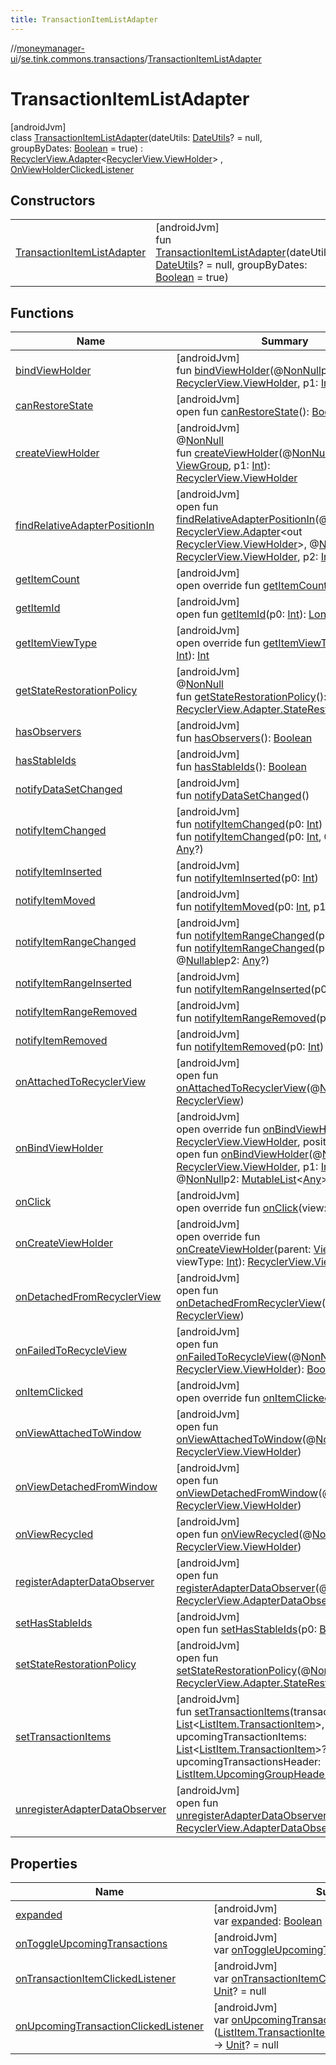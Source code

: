 ```yaml
---
title: TransactionItemListAdapter
---
```

//[moneymanager-ui](../../../index.html)/[se.tink.commons.transactions](../index.html)/[TransactionItemListAdapter](index.html)



# TransactionItemListAdapter



[androidJvm]\
class [TransactionItemListAdapter](index.html)(dateUtils: [DateUtils](../../se.tink.utils/-date-utils/index.html)? = null, groupByDates: [Boolean](https://kotlinlang.org/api/latest/jvm/stdlib/kotlin/-boolean/index.html) = true) : [RecyclerView.Adapter](https://developer.android.com/reference/kotlin/androidx/recyclerview/widget/RecyclerView.Adapter.html)&lt;[RecyclerView.ViewHolder](https://developer.android.com/reference/kotlin/androidx/recyclerview/widget/RecyclerView.ViewHolder.html)&gt; , [OnViewHolderClickedListener](../../se.tink.android.viewholders/-on-view-holder-clicked-listener/index.html)



## Constructors


| | |
|---|---|
| [TransactionItemListAdapter](-transaction-item-list-adapter.html) | [androidJvm]<br>fun [TransactionItemListAdapter](-transaction-item-list-adapter.html)(dateUtils: [DateUtils](../../se.tink.utils/-date-utils/index.html)? = null, groupByDates: [Boolean](https://kotlinlang.org/api/latest/jvm/stdlib/kotlin/-boolean/index.html) = true) |


## Functions


| Name | Summary |
|---|---|
| [bindViewHolder](index.html#-1994562136%2FFunctions%2F1000845458) | [androidJvm]<br>fun [bindViewHolder](index.html#-1994562136%2FFunctions%2F1000845458)(@[NonNull](https://developer.android.com/reference/kotlin/androidx/annotation/NonNull.html)p0: [RecyclerView.ViewHolder](https://developer.android.com/reference/kotlin/androidx/recyclerview/widget/RecyclerView.ViewHolder.html), p1: [Int](https://kotlinlang.org/api/latest/jvm/stdlib/kotlin/-int/index.html)) |
| [canRestoreState](../../com.tink.moneymanagerui.overview.charts/-bar-chart-item-adapter/index.html#-533870738%2FFunctions%2F1000845458) | [androidJvm]<br>open fun [canRestoreState](../../com.tink.moneymanagerui.overview.charts/-bar-chart-item-adapter/index.html#-533870738%2FFunctions%2F1000845458)(): [Boolean](https://kotlinlang.org/api/latest/jvm/stdlib/kotlin/-boolean/index.html) |
| [createViewHolder](../../com.tink.moneymanagerui.overview.charts/-bar-chart-item-adapter/index.html#1423244545%2FFunctions%2F1000845458) | [androidJvm]<br>@[NonNull](https://developer.android.com/reference/kotlin/androidx/annotation/NonNull.html)<br>fun [createViewHolder](../../com.tink.moneymanagerui.overview.charts/-bar-chart-item-adapter/index.html#1423244545%2FFunctions%2F1000845458)(@[NonNull](https://developer.android.com/reference/kotlin/androidx/annotation/NonNull.html)p0: [ViewGroup](https://developer.android.com/reference/kotlin/android/view/ViewGroup.html), p1: [Int](https://kotlinlang.org/api/latest/jvm/stdlib/kotlin/-int/index.html)): [RecyclerView.ViewHolder](https://developer.android.com/reference/kotlin/androidx/recyclerview/widget/RecyclerView.ViewHolder.html) |
| [findRelativeAdapterPositionIn](../../com.tink.moneymanagerui.overview.charts/-bar-chart-item-adapter/index.html#-1238180073%2FFunctions%2F1000845458) | [androidJvm]<br>open fun [findRelativeAdapterPositionIn](../../com.tink.moneymanagerui.overview.charts/-bar-chart-item-adapter/index.html#-1238180073%2FFunctions%2F1000845458)(@[NonNull](https://developer.android.com/reference/kotlin/androidx/annotation/NonNull.html)p0: [RecyclerView.Adapter](https://developer.android.com/reference/kotlin/androidx/recyclerview/widget/RecyclerView.Adapter.html)&lt;out [RecyclerView.ViewHolder](https://developer.android.com/reference/kotlin/androidx/recyclerview/widget/RecyclerView.ViewHolder.html)&gt;, @[NonNull](https://developer.android.com/reference/kotlin/androidx/annotation/NonNull.html)p1: [RecyclerView.ViewHolder](https://developer.android.com/reference/kotlin/androidx/recyclerview/widget/RecyclerView.ViewHolder.html), p2: [Int](https://kotlinlang.org/api/latest/jvm/stdlib/kotlin/-int/index.html)): [Int](https://kotlinlang.org/api/latest/jvm/stdlib/kotlin/-int/index.html) |
| [getItemCount](get-item-count.html) | [androidJvm]<br>open override fun [getItemCount](get-item-count.html)(): [Int](https://kotlinlang.org/api/latest/jvm/stdlib/kotlin/-int/index.html) |
| [getItemId](../../com.tink.moneymanagerui.overview.charts/-bar-chart-item-adapter/index.html#725914875%2FFunctions%2F1000845458) | [androidJvm]<br>open fun [getItemId](../../com.tink.moneymanagerui.overview.charts/-bar-chart-item-adapter/index.html#725914875%2FFunctions%2F1000845458)(p0: [Int](https://kotlinlang.org/api/latest/jvm/stdlib/kotlin/-int/index.html)): [Long](https://kotlinlang.org/api/latest/jvm/stdlib/kotlin/-long/index.html) |
| [getItemViewType](get-item-view-type.html) | [androidJvm]<br>open override fun [getItemViewType](get-item-view-type.html)(position: [Int](https://kotlinlang.org/api/latest/jvm/stdlib/kotlin/-int/index.html)): [Int](https://kotlinlang.org/api/latest/jvm/stdlib/kotlin/-int/index.html) |
| [getStateRestorationPolicy](../../com.tink.moneymanagerui.overview.charts/-bar-chart-item-adapter/index.html#1717359980%2FFunctions%2F1000845458) | [androidJvm]<br>@[NonNull](https://developer.android.com/reference/kotlin/androidx/annotation/NonNull.html)<br>fun [getStateRestorationPolicy](../../com.tink.moneymanagerui.overview.charts/-bar-chart-item-adapter/index.html#1717359980%2FFunctions%2F1000845458)(): [RecyclerView.Adapter.StateRestorationPolicy](https://developer.android.com/reference/kotlin/androidx/recyclerview/widget/RecyclerView.Adapter.StateRestorationPolicy.html) |
| [hasObservers](../../com.tink.moneymanagerui.overview.charts/-bar-chart-item-adapter/index.html#1092162006%2FFunctions%2F1000845458) | [androidJvm]<br>fun [hasObservers](../../com.tink.moneymanagerui.overview.charts/-bar-chart-item-adapter/index.html#1092162006%2FFunctions%2F1000845458)(): [Boolean](https://kotlinlang.org/api/latest/jvm/stdlib/kotlin/-boolean/index.html) |
| [hasStableIds](../../com.tink.moneymanagerui.overview.charts/-bar-chart-item-adapter/index.html#16685238%2FFunctions%2F1000845458) | [androidJvm]<br>fun [hasStableIds](../../com.tink.moneymanagerui.overview.charts/-bar-chart-item-adapter/index.html#16685238%2FFunctions%2F1000845458)(): [Boolean](https://kotlinlang.org/api/latest/jvm/stdlib/kotlin/-boolean/index.html) |
| [notifyDataSetChanged](../../com.tink.moneymanagerui.overview.charts/-bar-chart-item-adapter/index.html#-1095556076%2FFunctions%2F1000845458) | [androidJvm]<br>fun [notifyDataSetChanged](../../com.tink.moneymanagerui.overview.charts/-bar-chart-item-adapter/index.html#-1095556076%2FFunctions%2F1000845458)() |
| [notifyItemChanged](../../com.tink.moneymanagerui.overview.charts/-bar-chart-item-adapter/index.html#-1721030169%2FFunctions%2F1000845458) | [androidJvm]<br>fun [notifyItemChanged](../../com.tink.moneymanagerui.overview.charts/-bar-chart-item-adapter/index.html#-1721030169%2FFunctions%2F1000845458)(p0: [Int](https://kotlinlang.org/api/latest/jvm/stdlib/kotlin/-int/index.html))<br>fun [notifyItemChanged](../../com.tink.moneymanagerui.overview.charts/-bar-chart-item-adapter/index.html#748267402%2FFunctions%2F1000845458)(p0: [Int](https://kotlinlang.org/api/latest/jvm/stdlib/kotlin/-int/index.html), @[Nullable](https://developer.android.com/reference/kotlin/androidx/annotation/Nullable.html)p1: [Any](https://kotlinlang.org/api/latest/jvm/stdlib/kotlin/-any/index.html)?) |
| [notifyItemInserted](../../com.tink.moneymanagerui.overview.charts/-bar-chart-item-adapter/index.html#2137269507%2FFunctions%2F1000845458) | [androidJvm]<br>fun [notifyItemInserted](../../com.tink.moneymanagerui.overview.charts/-bar-chart-item-adapter/index.html#2137269507%2FFunctions%2F1000845458)(p0: [Int](https://kotlinlang.org/api/latest/jvm/stdlib/kotlin/-int/index.html)) |
| [notifyItemMoved](../../com.tink.moneymanagerui.overview.charts/-bar-chart-item-adapter/index.html#-1694317867%2FFunctions%2F1000845458) | [androidJvm]<br>fun [notifyItemMoved](../../com.tink.moneymanagerui.overview.charts/-bar-chart-item-adapter/index.html#-1694317867%2FFunctions%2F1000845458)(p0: [Int](https://kotlinlang.org/api/latest/jvm/stdlib/kotlin/-int/index.html), p1: [Int](https://kotlinlang.org/api/latest/jvm/stdlib/kotlin/-int/index.html)) |
| [notifyItemRangeChanged](../../com.tink.moneymanagerui.overview.charts/-bar-chart-item-adapter/index.html#1769183193%2FFunctions%2F1000845458) | [androidJvm]<br>fun [notifyItemRangeChanged](../../com.tink.moneymanagerui.overview.charts/-bar-chart-item-adapter/index.html#1769183193%2FFunctions%2F1000845458)(p0: [Int](https://kotlinlang.org/api/latest/jvm/stdlib/kotlin/-int/index.html), p1: [Int](https://kotlinlang.org/api/latest/jvm/stdlib/kotlin/-int/index.html))<br>fun [notifyItemRangeChanged](../../com.tink.moneymanagerui.overview.charts/-bar-chart-item-adapter/index.html#1916975740%2FFunctions%2F1000845458)(p0: [Int](https://kotlinlang.org/api/latest/jvm/stdlib/kotlin/-int/index.html), p1: [Int](https://kotlinlang.org/api/latest/jvm/stdlib/kotlin/-int/index.html), @[Nullable](https://developer.android.com/reference/kotlin/androidx/annotation/Nullable.html)p2: [Any](https://kotlinlang.org/api/latest/jvm/stdlib/kotlin/-any/index.html)?) |
| [notifyItemRangeInserted](../../com.tink.moneymanagerui.overview.charts/-bar-chart-item-adapter/index.html#-2104748521%2FFunctions%2F1000845458) | [androidJvm]<br>fun [notifyItemRangeInserted](../../com.tink.moneymanagerui.overview.charts/-bar-chart-item-adapter/index.html#-2104748521%2FFunctions%2F1000845458)(p0: [Int](https://kotlinlang.org/api/latest/jvm/stdlib/kotlin/-int/index.html), p1: [Int](https://kotlinlang.org/api/latest/jvm/stdlib/kotlin/-int/index.html)) |
| [notifyItemRangeRemoved](../../com.tink.moneymanagerui.overview.charts/-bar-chart-item-adapter/index.html#999899269%2FFunctions%2F1000845458) | [androidJvm]<br>fun [notifyItemRangeRemoved](../../com.tink.moneymanagerui.overview.charts/-bar-chart-item-adapter/index.html#999899269%2FFunctions%2F1000845458)(p0: [Int](https://kotlinlang.org/api/latest/jvm/stdlib/kotlin/-int/index.html), p1: [Int](https://kotlinlang.org/api/latest/jvm/stdlib/kotlin/-int/index.html)) |
| [notifyItemRemoved](../../com.tink.moneymanagerui.overview.charts/-bar-chart-item-adapter/index.html#-189254469%2FFunctions%2F1000845458) | [androidJvm]<br>fun [notifyItemRemoved](../../com.tink.moneymanagerui.overview.charts/-bar-chart-item-adapter/index.html#-189254469%2FFunctions%2F1000845458)(p0: [Int](https://kotlinlang.org/api/latest/jvm/stdlib/kotlin/-int/index.html)) |
| [onAttachedToRecyclerView](../../com.tink.moneymanagerui.overview.charts/-bar-chart-item-adapter/index.html#-1243461790%2FFunctions%2F1000845458) | [androidJvm]<br>open fun [onAttachedToRecyclerView](../../com.tink.moneymanagerui.overview.charts/-bar-chart-item-adapter/index.html#-1243461790%2FFunctions%2F1000845458)(@[NonNull](https://developer.android.com/reference/kotlin/androidx/annotation/NonNull.html)p0: [RecyclerView](https://developer.android.com/reference/kotlin/androidx/recyclerview/widget/RecyclerView.html)) |
| [onBindViewHolder](on-bind-view-holder.html) | [androidJvm]<br>open override fun [onBindViewHolder](on-bind-view-holder.html)(holder: [RecyclerView.ViewHolder](https://developer.android.com/reference/kotlin/androidx/recyclerview/widget/RecyclerView.ViewHolder.html), position: [Int](https://kotlinlang.org/api/latest/jvm/stdlib/kotlin/-int/index.html))<br>open fun [onBindViewHolder](index.html#-787658377%2FFunctions%2F1000845458)(@[NonNull](https://developer.android.com/reference/kotlin/androidx/annotation/NonNull.html)p0: [RecyclerView.ViewHolder](https://developer.android.com/reference/kotlin/androidx/recyclerview/widget/RecyclerView.ViewHolder.html), p1: [Int](https://kotlinlang.org/api/latest/jvm/stdlib/kotlin/-int/index.html), @[NonNull](https://developer.android.com/reference/kotlin/androidx/annotation/NonNull.html)p2: [MutableList](https://kotlinlang.org/api/latest/jvm/stdlib/kotlin.collections/-mutable-list/index.html)&lt;[Any](https://kotlinlang.org/api/latest/jvm/stdlib/kotlin/-any/index.html)&gt;) |
| [onClick](../../se.tink.android.viewholders/-on-view-holder-clicked-listener/on-click.html) | [androidJvm]<br>open override fun [onClick](../../se.tink.android.viewholders/-on-view-holder-clicked-listener/on-click.html)(view: [View](https://developer.android.com/reference/kotlin/android/view/View.html)) |
| [onCreateViewHolder](on-create-view-holder.html) | [androidJvm]<br>open override fun [onCreateViewHolder](on-create-view-holder.html)(parent: [ViewGroup](https://developer.android.com/reference/kotlin/android/view/ViewGroup.html), viewType: [Int](https://kotlinlang.org/api/latest/jvm/stdlib/kotlin/-int/index.html)): [RecyclerView.ViewHolder](https://developer.android.com/reference/kotlin/androidx/recyclerview/widget/RecyclerView.ViewHolder.html) |
| [onDetachedFromRecyclerView](../../com.tink.moneymanagerui.overview.charts/-bar-chart-item-adapter/index.html#-1201433889%2FFunctions%2F1000845458) | [androidJvm]<br>open fun [onDetachedFromRecyclerView](../../com.tink.moneymanagerui.overview.charts/-bar-chart-item-adapter/index.html#-1201433889%2FFunctions%2F1000845458)(@[NonNull](https://developer.android.com/reference/kotlin/androidx/annotation/NonNull.html)p0: [RecyclerView](https://developer.android.com/reference/kotlin/androidx/recyclerview/widget/RecyclerView.html)) |
| [onFailedToRecycleView](index.html#-1043423542%2FFunctions%2F1000845458) | [androidJvm]<br>open fun [onFailedToRecycleView](index.html#-1043423542%2FFunctions%2F1000845458)(@[NonNull](https://developer.android.com/reference/kotlin/androidx/annotation/NonNull.html)p0: [RecyclerView.ViewHolder](https://developer.android.com/reference/kotlin/androidx/recyclerview/widget/RecyclerView.ViewHolder.html)): [Boolean](https://kotlinlang.org/api/latest/jvm/stdlib/kotlin/-boolean/index.html) |
| [onItemClicked](on-item-clicked.html) | [androidJvm]<br>open override fun [onItemClicked](on-item-clicked.html)(position: [Int](https://kotlinlang.org/api/latest/jvm/stdlib/kotlin/-int/index.html)) |
| [onViewAttachedToWindow](index.html#1027589168%2FFunctions%2F1000845458) | [androidJvm]<br>open fun [onViewAttachedToWindow](index.html#1027589168%2FFunctions%2F1000845458)(@[NonNull](https://developer.android.com/reference/kotlin/androidx/annotation/NonNull.html)p0: [RecyclerView.ViewHolder](https://developer.android.com/reference/kotlin/androidx/recyclerview/widget/RecyclerView.ViewHolder.html)) |
| [onViewDetachedFromWindow](index.html#129586195%2FFunctions%2F1000845458) | [androidJvm]<br>open fun [onViewDetachedFromWindow](index.html#129586195%2FFunctions%2F1000845458)(@[NonNull](https://developer.android.com/reference/kotlin/androidx/annotation/NonNull.html)p0: [RecyclerView.ViewHolder](https://developer.android.com/reference/kotlin/androidx/recyclerview/widget/RecyclerView.ViewHolder.html)) |
| [onViewRecycled](index.html#-625909938%2FFunctions%2F1000845458) | [androidJvm]<br>open fun [onViewRecycled](index.html#-625909938%2FFunctions%2F1000845458)(@[NonNull](https://developer.android.com/reference/kotlin/androidx/annotation/NonNull.html)p0: [RecyclerView.ViewHolder](https://developer.android.com/reference/kotlin/androidx/recyclerview/widget/RecyclerView.ViewHolder.html)) |
| [registerAdapterDataObserver](../../com.tink.moneymanagerui.overview.charts/-bar-chart-item-adapter/index.html#-149943229%2FFunctions%2F1000845458) | [androidJvm]<br>open fun [registerAdapterDataObserver](../../com.tink.moneymanagerui.overview.charts/-bar-chart-item-adapter/index.html#-149943229%2FFunctions%2F1000845458)(@[NonNull](https://developer.android.com/reference/kotlin/androidx/annotation/NonNull.html)p0: [RecyclerView.AdapterDataObserver](https://developer.android.com/reference/kotlin/androidx/recyclerview/widget/RecyclerView.AdapterDataObserver.html)) |
| [setHasStableIds](../../com.tink.moneymanagerui.overview.charts/-bar-chart-item-adapter/index.html#1991189249%2FFunctions%2F1000845458) | [androidJvm]<br>open fun [setHasStableIds](../../com.tink.moneymanagerui.overview.charts/-bar-chart-item-adapter/index.html#1991189249%2FFunctions%2F1000845458)(p0: [Boolean](https://kotlinlang.org/api/latest/jvm/stdlib/kotlin/-boolean/index.html)) |
| [setStateRestorationPolicy](../../com.tink.moneymanagerui.overview.charts/-bar-chart-item-adapter/index.html#1439711293%2FFunctions%2F1000845458) | [androidJvm]<br>open fun [setStateRestorationPolicy](../../com.tink.moneymanagerui.overview.charts/-bar-chart-item-adapter/index.html#1439711293%2FFunctions%2F1000845458)(@[NonNull](https://developer.android.com/reference/kotlin/androidx/annotation/NonNull.html)p0: [RecyclerView.Adapter.StateRestorationPolicy](https://developer.android.com/reference/kotlin/androidx/recyclerview/widget/RecyclerView.Adapter.StateRestorationPolicy.html)) |
| [setTransactionItems](set-transaction-items.html) | [androidJvm]<br>fun [setTransactionItems](set-transaction-items.html)(transactionItems: [List](https://kotlinlang.org/api/latest/jvm/stdlib/kotlin.collections/-list/index.html)&lt;[ListItem.TransactionItem](../-list-item/-transaction-item/index.html)&gt;, upcomingTransactionItems: [List](https://kotlinlang.org/api/latest/jvm/stdlib/kotlin.collections/-list/index.html)&lt;[ListItem.TransactionItem](../-list-item/-transaction-item/index.html)&gt;? = null, upcomingTransactionsHeader: [ListItem.UpcomingGroupHeaderItem](../-list-item/-upcoming-group-header-item/index.html)? = null) |
| [unregisterAdapterDataObserver](../../com.tink.moneymanagerui.overview.charts/-bar-chart-item-adapter/index.html#607934410%2FFunctions%2F1000845458) | [androidJvm]<br>open fun [unregisterAdapterDataObserver](../../com.tink.moneymanagerui.overview.charts/-bar-chart-item-adapter/index.html#607934410%2FFunctions%2F1000845458)(@[NonNull](https://developer.android.com/reference/kotlin/androidx/annotation/NonNull.html)p0: [RecyclerView.AdapterDataObserver](https://developer.android.com/reference/kotlin/androidx/recyclerview/widget/RecyclerView.AdapterDataObserver.html)) |


## Properties


| Name | Summary |
|---|---|
| [expanded](expanded.html) | [androidJvm]<br>var [expanded](expanded.html): [Boolean](https://kotlinlang.org/api/latest/jvm/stdlib/kotlin/-boolean/index.html) |
| [onToggleUpcomingTransactions](on-toggle-upcoming-transactions.html) | [androidJvm]<br>var [onToggleUpcomingTransactions](on-toggle-upcoming-transactions.html): () -&gt; [Unit](https://kotlinlang.org/api/latest/jvm/stdlib/kotlin/-unit/index.html)? = null |
| [onTransactionItemClickedListener](on-transaction-item-clicked-listener.html) | [androidJvm]<br>var [onTransactionItemClickedListener](on-transaction-item-clicked-listener.html): ([String](https://kotlinlang.org/api/latest/jvm/stdlib/kotlin/-string/index.html)) -&gt; [Unit](https://kotlinlang.org/api/latest/jvm/stdlib/kotlin/-unit/index.html)? = null |
| [onUpcomingTransactionClickedListener](on-upcoming-transaction-clicked-listener.html) | [androidJvm]<br>var [onUpcomingTransactionClickedListener](on-upcoming-transaction-clicked-listener.html): ([ListItem.TransactionItem.UpcomingTransactionData](../-list-item/-transaction-item/-upcoming-transaction-data/index.html)) -&gt; [Unit](https://kotlinlang.org/api/latest/jvm/stdlib/kotlin/-unit/index.html)? = null |

